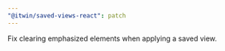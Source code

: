 ```yaml
---
"@itwin/saved-views-react": patch
---
```


Fix clearing emphasized elements when applying a saved view.
